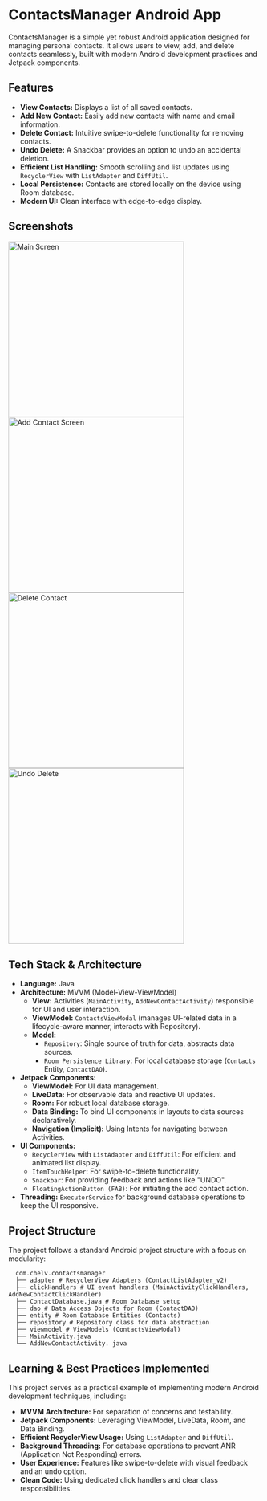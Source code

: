 # ContactsManager Android App

ContactsManager is a simple yet robust Android application designed for managing personal contacts. 
It allows users to view, add, and delete contacts seamlessly, built with modern Android development practices and Jetpack components.

## Features

*   **View Contacts:** Displays a list of all saved contacts.
*   **Add New Contact:** Easily add new contacts with name and email information.
*   **Delete Contact:** Intuitive swipe-to-delete functionality for removing contacts.
*   **Undo Delete:** A Snackbar provides an option to undo an accidental deletion.
*   **Efficient List Handling:** Smooth scrolling and list updates using `RecyclerView` with `ListAdapter` and `DiffUtil`.
*   **Local Persistence:** Contacts are stored locally on the device using Room database.
*   **Modern UI:** Clean interface with edge-to-edge display.

## Screenshots
<img src="https://github.com/user-attachments/assets/ba445881-a955-4501-b75e-76bf727c2ed7" alt="Main Screen" width="350"/>
<img src="https://github.com/user-attachments/assets/82db4d7f-b742-45ed-8c30-cd543742cc93" alt="Add Contact Screen" width="350"/>
<img src="https://github.com/user-attachments/assets/d64b4caf-3576-4078-ad77-8613867150a7" alt="Delete Contact" width="350"/>
<img src="https://github.com/user-attachments/assets/88a9a7e3-176b-4c1e-b2c8-64c98ec34558" alt="Undo Delete" width="350"/>

## Tech Stack & Architecture

*   **Language:** Java
*   **Architecture:** MVVM (Model-View-ViewModel)
    *   **View:** Activities (`MainActivity`, `AddNewContactActivity`) responsible for UI and user interaction.
    *   **ViewModel:** `ContactsViewModal` (manages UI-related data in a lifecycle-aware manner, interacts with Repository).
    *   **Model:**
        *   `Repository`: Single source of truth for data, abstracts data sources.
        *   `Room Persistence Library`: For local database storage (`Contacts` Entity, `ContactDAO`).
*   **Jetpack Components:**
    *   **ViewModel:** For UI data management.
    *   **LiveData:** For observable data and reactive UI updates.
    *   **Room:** For robust local database storage.
    *   **Data Binding:** To bind UI components in layouts to data sources declaratively.
    *   **Navigation (Implicit):** Using Intents for navigating between Activities.
*   **UI Components:**
    *   `RecyclerView` with `ListAdapter` and `DiffUtil`: For efficient and animated list display.
    *   `ItemTouchHelper`: For swipe-to-delete functionality.
    *   `Snackbar`: For providing feedback and actions like "UNDO".
    *   `FloatingActionButton (FAB)`: For initiating the add contact action.
*   **Threading:** `ExecutorService` for background database operations to keep the UI responsive.

## Project Structure

The project follows a standard Android project structure with a focus on modularity:
```
  com.chelv.contactsmanager
  ├── adapter # RecyclerView Adapters (ContactListAdapter_v2) 
  ├── clickHandlers # UI event handlers (MainActivityClickHandlers,  AddNewContactClickHandler) 
  ├── ContactDatabase.java # Room Database setup 
  ├── dao # Data Access Objects for Room (ContactDAO) 
  ├── entity # Room Database Entities (Contacts) 
  ├── repository # Repository class for data abstraction 
  ├── viewmodel # ViewModels (ContactsViewModal)                           
  ├── MainActivity.java 
  └── AddNewContactActivity. java
```


## Learning & Best Practices Implemented

This project serves as a practical example of implementing modern Android development techniques, including:

*   **MVVM Architecture:** For separation of concerns and testability.
*   **Jetpack Components:** Leveraging ViewModel, LiveData, Room, and Data Binding.
*   **Efficient RecyclerView Usage:** Using `ListAdapter` and `DiffUtil`.
*   **Background Threading:** For database operations to prevent ANR (Application Not Responding) errors.
*   **User Experience:** Features like swipe-to-delete with visual feedback and an undo option.
*   **Clean Code:** Using dedicated click handlers and clear class responsibilities.
